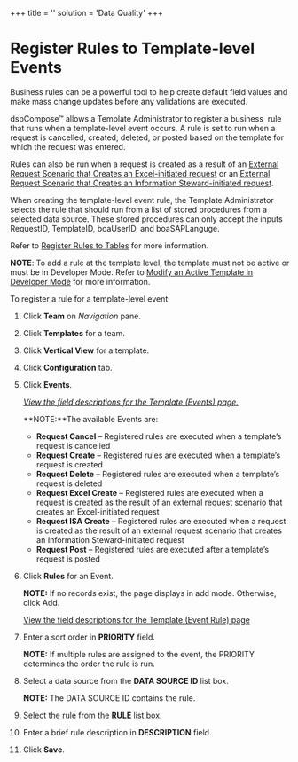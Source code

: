 +++
title = ''
solution = 'Data Quality'
+++

# Register Rules to Template-level Events

Business rules can be a powerful tool to help create default field
values and make mass change updates before any validations are executed.

dspCompose™ allows a Template Administrator to register a business  rule
that runs when a template-level event occurs. A rule is set to run when
a request is cancelled, created, deleted, or posted based on the
template for which the request was entered.

Rules can also be run when a request is created as a result of an
[External Request Scenario that Creates an Excel-initiated
request](External_Request_Scenarios_that_Create_Excel_Initiated_Requests.htm)
or an [External Request Scenario that Creates an Information
Steward-initiated
request](../../ISA/Use_Cases/External_Request_Scenarios_that_Create_Information_Steward%20initiated_Requests.htm).

When creating the template-level event rule, the Template Administrator
selects the rule that should run from a list of stored procedures from a
selected data source. These stored procedures can only accept the inputs
RequestID, TemplateID, boaUserID, and boaSAPLanguge.

Refer to [Register Rules to
Tables](../../../Platform/Collect/Use_Cases/Add_Rules_and_Indices_to_Tables.htm#Register_Rules_to_Tables)
for more information.

**NOTE**: To add a rule at the template level, the template must not be
active or must be in Developer Mode. Refer to [Modify an Active Template
in Developer Mode](Modify_an_Active_Template_in_Developer_Mode.htm) for
more information.

To register a rule for a template-level event:

1.  Click **Team** on *Navigation
    <span style="font-style: normal;">pane</span>*.

2.  Click **Templates** for a team.

3.  Click **Vertical View** for a template.

4.  Click **Configuration** tab.

5.  Click **Events**.
    
    *[View the field descriptions for the Template (Events)
    page.](../Page_Desc/Template_Events.htm)*
    
    **NOTE:**The available Events are:
    
      - <span style="font-weight: bold;">Request Cancel</span> –
        Registered rules are executed when a template’s request is
        cancelled
    
    <!-- end list -->
    
      - <span style="font-weight: bold;">Request Create</span> –
        Registered rules are executed when a template’s request is
        created
      - <span style="font-weight: bold;">Request Delete</span> –
        Registered rules are executed when a template’s request is
        deleted
      - <span style="font-weight: bold;">Request Excel Create</span> –
        Registered rules are executed when a request is created as the
        result of an external request scenario that creates an
        Excel-initiated request
      - **Request ISA Create** – Registered rules are executed when a
        request is created as the result of an external request scenario
        that creates an Information Steward-initiated request
      - <span style="font-weight: bold;">Request Post</span> –
        Registered rules are executed after a template’s request is
        posted

6.  Click **Rules** for an Event.
    
    **NOTE:** If no records exist, the page displays in add mode.
    Otherwise, click Add.
    
    [View the field descriptions for the Template (Event Rule)
    page](../Page_Desc/Template_Event_Rule.htm)

7.  Enter a sort order in **PRIORITY** field.
    
    **NOTE:** If multiple rules are assigned to the event, the PRIORITY
    determines the order the rule is run.

8.  Select a data source from the **DATA SOURCE ID** list box.
    
    **NOTE:** The DATA SOURCE ID contains the rule.

9.  Select the rule from the **RULE** list box.

10. Enter a brief rule description in **DESCRIPTION** field.

11. Click **Save**.
